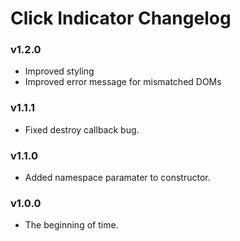 # Click Indicator Changelog

### v1.2.0

- Improved styling
- Improved error message for mismatched DOMs

### v1.1.1

- Fixed destroy callback bug.

### v1.1.0

- Added namespace paramater to constructor.

### v1.0.0

- The beginning of time.
